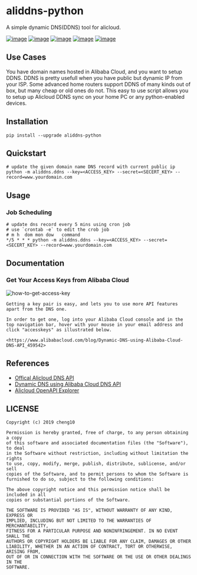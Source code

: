 # aliddns-python

A simple dynamic DNS(DDNS) tool for alicloud.

[![image](https://img.shields.io/pypi/status/aliddns-python)](https://pypi.org/project/aliddns-python/)
[![image](https://img.shields.io/pypi/v/aliddns-python.svg)](https://pypi.org/project/aliddns-python/)
[![image](https://img.shields.io/pypi/l/aliddns-python.svg)](https://pypi.org/project/aliddns-python/)
[![image](https://img.shields.io/pypi/pyversions/aliddns-python.svg)](https://pypi.org/project/aliddns-python/)
[![image](https://img.shields.io/github/contributors/cheng10/aliddns-python.svg)](https://github.com/cheng10/aliddns-python/graphs/contributors)

## Use Cases

You have domain names hosted in Alibaba Cloud, and you want to setup DDNS.
DDNS is pretty usefull when you have public but dynamic IP from your ISP.
Some advanced home routers support DDNS of many kinds out of box,
but many cheap or old ones do not. This easy to use script allows you to setup
up Alicloud DDNS sync on your home PC or any python-enabled devices.

## Installation

```shell
pip install --upgrade aliddns-python
```

## Quickstart

```shell
# update the given domain name DNS record with current public ip
python -m aliddns.ddns --key=<ACCESS_KEY> --secret=<SECERT_KEY> --record=www.yourdomain.com
```

## Usage

### Job Scheduling

```shell
# update dns record every 5 mins using cron job
# use `crontab -e` to edit the crob job
# m h  dom mon dow   command
*/5 * * * python -m aliddns.ddns --key=<ACCESS_KEY> --secret=<SECERT_KEY> --record=www.yourdomain.com
```

## Documentation

### Get Your Access Keys from Alibaba Cloud

![how-to-get-access-key](https://user-images.githubusercontent.com/10646050/61933480-9038de00-afb8-11e9-9bfd-3cd8f21d0ecd.png)

```text
Getting a key pair is easy, and lets you to use more API features apart from the DNS one.

In order to get one, log into your Alibaba Cloud console and in the top navigation bar, hover with your mouse in your email address and click "accesskeys" as illustrated below.

<https://www.alibabacloud.com/blog/Dynamic-DNS-using-Alibaba-Cloud-DNS-API_459542>
```

## References

- [Offical Alicloud DNS API](https://help.aliyun.com/document_detail/124923.html)
- [Dynamic DNS using Alibaba Cloud DNS API](https://www.alibabacloud.com/blog/Dynamic-DNS-using-Alibaba-Cloud-DNS-API_459542)
- [Alicloud OpenAPI Explorer](https://api.aliyun.com/)

## LICENSE

```text
Copyright (c) 2019 cheng10

Permission is hereby granted, free of charge, to any person obtaining a copy
of this software and associated documentation files (the "Software"), to deal
in the Software without restriction, including without limitation the rights
to use, copy, modify, merge, publish, distribute, sublicense, and/or sell
copies of the Software, and to permit persons to whom the Software is
furnished to do so, subject to the following conditions:

The above copyright notice and this permission notice shall be included in all
copies or substantial portions of the Software.

THE SOFTWARE IS PROVIDED "AS IS", WITHOUT WARRANTY OF ANY KIND, EXPRESS OR
IMPLIED, INCLUDING BUT NOT LIMITED TO THE WARRANTIES OF MERCHANTABILITY,
FITNESS FOR A PARTICULAR PURPOSE AND NONINFRINGEMENT. IN NO EVENT SHALL THE
AUTHORS OR COPYRIGHT HOLDERS BE LIABLE FOR ANY CLAIM, DAMAGES OR OTHER
LIABILITY, WHETHER IN AN ACTION OF CONTRACT, TORT OR OTHERWISE, ARISING FROM,
OUT OF OR IN CONNECTION WITH THE SOFTWARE OR THE USE OR OTHER DEALINGS IN THE
SOFTWARE.
```
